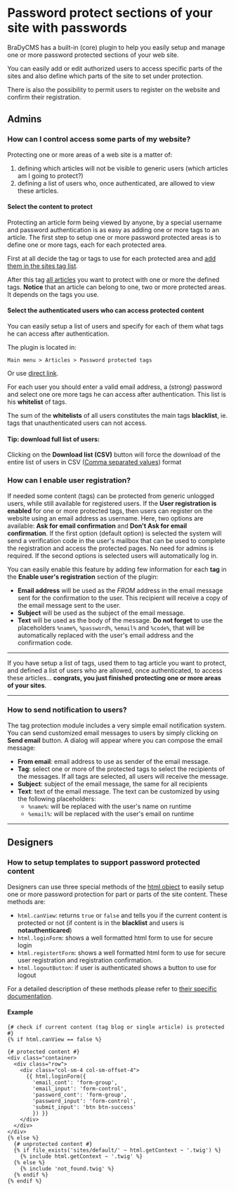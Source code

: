 # Password protect sections of your site with passwords

BraDyCMS has a built-in (core) plugin to help you easily setup and manage one
or more password protected sections of your web site.

You can easily add or edit authorized users to access specific parts of the
sites and also define which parts of the site to set under protection.

There is also the possibility to permit users to register on the website
and confirm their registration.

## Admins
### How can I control access some parts of my website?
Protecting one or more areas of a web site is a matter of:
1. defining which articles will not be visible to generic users (which
articles am I going to protect?)
2. defining a list of users who, once authenticated, are allowed to view these
articles.

#### Select the content to protect
Protecting an article form being viewed by anyone, by a special username and
password authentication is as easy as adding one or more tags to an article.
The first step to setup one or more password protected areas is to define
one or more tags, each for each protected area.

First at all decide the tag or tags to use for each protected area
and [add them in the sites tag list](#tags/manage).

After this tag [all articles](#article/all) you want to protect with one or
more the defined tags. **Notice** that an article can belong to one, two or
more protected areas. It depends on the tags you use.

#### Select the authenticated users who can access protected content

You can easily setup a list of users and specify for each of them what
tags he can access after authentication.

The plugin is located in:

    Main menu > Articles > Password protected tags
Or use [direct link](#protectedtags/users).

For each user you should enter a valid email address, a (strong) password and
select one ore more tags he can access after authentication. This list
is his **whitelist** of tags.

The sum of the **whitelists** of all users constitutes the main tags
**blacklist**, ie. tags that unauthenticated users can not access.

#### Tip: download full list of users:
Clicking on the **Download list (CSV)** button will force the download of the
entire list of users in CSV ([Comma separated values](https://en.wikipedia.org/wiki/Comma-separated_values)) format

### How can I enable user registration?

If needed some content (tags) can be protected from generic unlogged users,
while still available for registered users. If the **User registration is enabled**
for one or more protected tags, then users can register on the website using an
email address as username.
Here, two options are available: **Ask for email confirmation**
and **Don't Ask for email confirmation**. If the first option (default option)
is selected the system will send a verification code in the user's mailbox that
can be used to complete the registration and access the protected pages. No
need for admins is required. If the second options is selected users will
automatically log in.

You can easily enable this feature by adding few information for each **tag**
in the **Enable user's registration** section of the plugin:
- **Email address** will be used as the *FROM* address in the email message
sent for the confirmation to the user. This recipient will receive a copy of
the email message sent to the user.
- **Subject** will be used as the subject of the email message.
- **Text** will be used as the body of the message. **Do not forget** to use
the placeholders `%name%`, `%password%`, `%email%` and `%code%`, that will be
automatically replaced with the user's email address and the confirmation code.

---

If you have setup a list of tags, used them to tag article you want to protect,
and defined a list of users who are allowed, once authenticated, to access
these articles... **congrats, you just finished protecting one or more areas of your sites**.

---

### How to send notification to users?

The tag protection module includes a very simple email notification system.
You can send customized email messages to users by simply clicking on **Send email** button.
A dialog will appear where you can compose the email message:
- **From email**: email address to use as sender of the email message.
- **Tag**: select one or more of the protected tags to select the recipients of the messages.
If all tags are selected, all users will receive the message.
- **Subject**: subject of the email message, the same for all recipients
- **Text**: text of the email message. The text can be customized by using
the following placeholders:
  - `%name%`: will be replaced with the user's name on runtime
  - `%email%`: will be replaced with the user's email on runtime

---

## Designers
### How to setup templates to support password protected content

Designers can use three special methods of the [html object](tmpl_html.md)
to easily setup one or more password protection for part or parts of the site
content. These methods are:
* `html.canView`: returns `true` or `false` and tells you if the current
content is protected or not (if content is in the **blacklist** and users
is **notauthenticared**)
* `html.loginForm`: shows a well formatted html form to use for secure login
* `html.registertForm`: shows a well formatted html form to use for secure
user registration and registration confirmation.
* `html.logoutButton`: if user is authenticated shows a button to use for logout

For a detailed description of these methods please refer to [their specific documentation](tmpl_html.md).

#### Example
    {# check if current content (tag blog or single article) is protected #}
    {% if html.canView == false %}

    {# protected content #}
    <div class="container>
      <div class="row">
        <div class="col-sm-4 col-sm-offset-4">
          {{ html.loginForm({
            'email_cont': 'form-group',
            'email_input': 'form-control',
            'password_cont': 'form-group',
            'password_input': 'form-control',
            'submit_input': 'btn btn-success'
            }) }}
        </div>
      </div>
    </div>
    {% else %}
      {# unprotected content #}
      {% if file_exists('sites/default/' ~ html.getContext ~ '.twig') %}
        {% include html.getContext ~ '.twig' %}
      {% else %}
        {% include 'not_found.twig' %}
      {% endif %}
    {% endif %}
